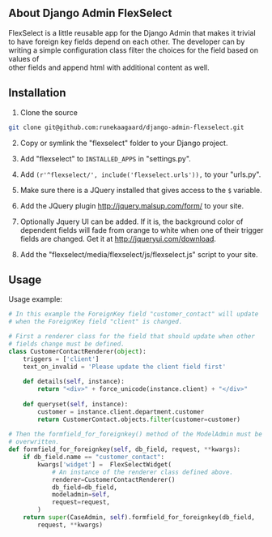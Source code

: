 ## About Django Admin FlexSelect ##

FlexSelect is a little reusable app for the Django Admin that makes it trivial
to have foreign key fields depend on each other. The developer can by writing a simple configuration class filter the choices for the field based on values of  
other fields and append html with additional content as well.

## Installation ##
1) Clone the source

```bash
git clone git@github.com:runekaagaard/django-admin-flexselect.git
```

2) Copy or symlink the "flexselect" folder to your Django project.

3) Add "flexselect" to `INSTALLED_APPS` in "settings.py".

4) Add `(r'^flexselect/', include('flexselect.urls')),` to your "urls.py".

5) Make sure there is a JQuery installed that gives access to the `$` variable.

6) Add the JQuery plugin http://jquery.malsup.com/form/ to your site.

7) Optionally Jquery UI can be added. If it is, the background color of dependent
   fields will fade from orange to white when one of their trigger fields are
   changed. Get it at http://jqueryui.com/download.

7) Add the "flexselect/media/flexselect/js/flexselect.js" script to your site.

## Usage ##

Usage example:

```python
# In this example the ForeignKey field "customer_contact" will update
# when the ForeignKey field "client" is changed. 

# First a renderer class for the field that should update when other
# fields change must be defined.
class CustomerContactRenderer(object):
    triggers = ['client']
    text_on_invalid = 'Please update the client field first'
    
    def details(self, instance):
        return "<div>" + force_unicode(instance.client) + "</div>"
    
    def queryset(self, instance):
        customer = instance.client.department.customer
        return CustomerContact.objects.filter(customer=customer)
        
# Then the formfield_for_foreignkey() method of the ModelAdmin must be
# overwritten. 
def formfield_for_foreignkey(self, db_field, request, **kwargs):
    if db_field.name == "customer_contact":
        kwargs['widget'] =  FlexSelectWidget(
            # An instance of the renderer class defined above.
            renderer=CustomerContactRenderer()
            db_field=db_field,
            modeladmin=self,
            request=request,
        )
    return super(CaseAdmin, self).formfield_for_foreignkey(db_field, 
        request, **kwargs)
```

